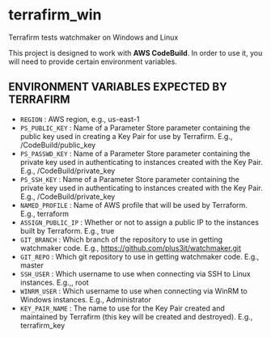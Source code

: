 # terrafirm_win
Terrafirm tests watchmaker on Windows and Linux

This project is designed to work with **AWS CodeBuild**. In order to use it, you will need to provide certain environment variables.

## ENVIRONMENT VARIABLES EXPECTED BY TERRAFIRM

- `REGION`            : AWS region, e.g., us-east-1
- `PS_PUBLIC_KEY`     : Name of a Parameter Store parameter containing the public key used in creating a Key Pair for use by Terrafirm. E.g., /CodeBuild/public_key
- `PS_PASSWD_KEY`     : Name of a Parameter Store parameter containing the private key used in authenticating to instances created with the Key Pair. E.g., /CodeBuild/private_key
- `PS_SSH_KEY`        : Name of a Parameter Store parameter containing the private key used in authenticating to instances created with the Key Pair. E.g., /CodeBuild/private_key
- `NAMED_PROFILE`    : Name of AWS profile that will be used by Terraform. E.g., terraform
- `ASSIGN_PUBLIC_IP`  : Whether or not to assign a public IP to the instances built by Terraform. E.g., true
- `GIT_BRANCH`        : Which branch of the repository to use in getting watchmaker code. E.g., https://github.com/plus3it/watchmaker.git
- `GIT_REPO`          : Which git repository to use in getting watchmaker code. E.g., master
- `SSH_USER`          : Which username to use when connecting via SSH to Linux instances. E.g.,, root
- `WINRM_USER`        : Which username to use when connecting via WinRM to Windows instances. E.g., Administrator
- `KEY_PAIR_NAME`     : The name to use for the Key Pair created and maintained by Terrafirm (this key will be created and destroyed). E.g., terrafirm_key
